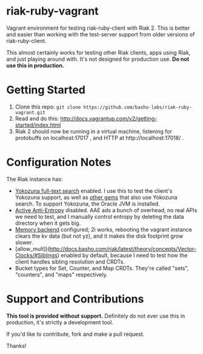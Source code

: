 riak-ruby-vagrant
=================

Vagrant environment for testing riak-ruby-client with Riak 2. This is better and easier than working
with the test-server support from older versions of riak-ruby-client.

This almost certainly works for testing other Riak clients, apps using Riak, and just playing around 
with. It's not designed for production use. **Do not use this in production.**

Getting Started
===============

1. Clone this repo: `git clone https://github.com/basho-labs/riak-ruby-vagrant.git`
2. Read and do this: http://docs.vagrantup.com/v2/getting-started/index.html
3. Riak 2 should now be running in a virtual machine, listening for protobuffs on localhost:17017 ,
   and HTTP at http://localhost:17018/ .

Configuration Notes
===================

The Riak instance has:

* [Yokozuna full-text search](https://github.com/basho/yokozuna) enabled. I use this to test
  the client's Yokozuna support, as well as [other gems](https://github.com/bkerley/riak-yz-query)
  that also use Yokozuna search. To support Yokozuna, the Oracle JVM is installed.
* [Active Anti-Entropy](http://docs.basho.com/riak/latest/theory/concepts/glossary/#Active-Anti-Entropy-AAE-) 
  disabled. AAE ads a bunch of overhead, no real APIs we need to test, and I manually control entropy
  by deleting the data directory when it gets big.
* [Memory backend](http://docs.basho.com/riak/latest/ops/advanced/backends/memory/) configured;
  2i works, rebooting the vagrant instance clears the kv data (but not yz), and it makes the disk footprint 
  grow slower.
* [allow_mult])(http://docs.basho.com/riak/latest/theory/concepts/Vector-Clocks/#Siblings) enabled
  by default, because I need to test how the client handles sibling resolution and CRDTs.
* Bucket types for Set, Counter, and Map CRDTs. They're called "sets", "counters", and "maps" respectively.

Support and Contributions
=========================

**This tool is provided without support.** Definitely do not ever use this in production, it's strictly
a development tool.

If you'd like to contribute, fork and make a pull request.

Thanks!
